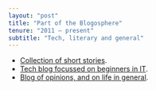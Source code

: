 ```yaml
---
layout: "post"
title: "Part of the Blogosphere"
tenure: "2011 – present"
subtitle: "Tech, literary and general"
---
```


- [Collection of short stories](http://ramiyer.me).
- [Tech blog focussed on beginners in IT](http://tyro.ramiyer.me).
- [Blog of opinions, and on life in general](http://blog.ramiyer.me).

